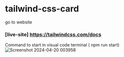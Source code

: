# tailwind-css-card
go to website 
### [live-site] https://tailwindcss.com/docs
Command to start in visual code terminal ( npm run start)
![Screenshot 2024-04-20 003958](https://github.com/nehamehto555/tailwind-css-card/assets/152912304/6022fb89-977c-4b8d-b1f6-633ae024b763)

